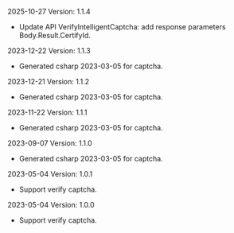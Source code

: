 2025-10-27 Version: 1.1.4
- Update API VerifyIntelligentCaptcha: add response parameters Body.Result.CertifyId.


2023-12-22 Version: 1.1.3
- Generated csharp 2023-03-05 for captcha.

2023-12-21 Version: 1.1.2
- Generated csharp 2023-03-05 for captcha.

2023-11-22 Version: 1.1.1
- Generated csharp 2023-03-05 for captcha.

2023-09-07 Version: 1.1.0
- Generated csharp 2023-03-05 for captcha.

2023-05-04 Version: 1.0.1
- Support verify captcha.

2023-05-04 Version: 1.0.0
- Support verify captcha.

